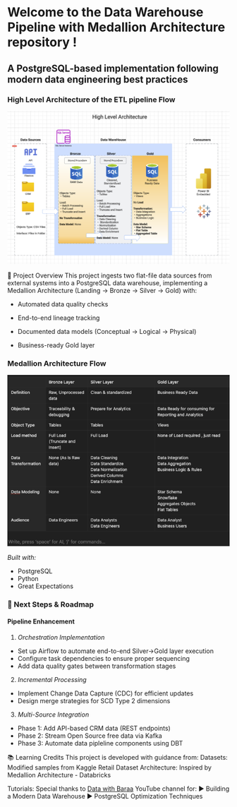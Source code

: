 # Welcome to the **Data Warehouse Pipeline with Medallion Architecture** repository !

## A PostgreSQL-based implementation following modern data engineering best practices

### High Level Architecture of the ETL pipeline Flow

![alt text](High_level_Architecture.png)

📌 Project Overview
This project ingests two flat-file data sources from external systems into a PostgreSQL data warehouse, implementing a Medallion Architecture (Landing → Bronze → Silver → Gold) with:

- Automated data quality checks

- End-to-end lineage tracking

- Documented data models (Conceptual → Logical → Physical)

- Business-ready Gold layer

### Medallion Architecture Flow

![alt text](ETL_pipeline_Flow.png)

_Built with:_

- PostgreSQL
- Python
- Great Expectations

### 🚀 Next Steps & Roadmap

#### Pipeline Enhancement

1. _Orchestration Implementation_

- Set up Airflow to automate end-to-end Silver→Gold layer execution
- Configure task dependencies to ensure proper sequencing
- Add data quality gates between transformation stages

2. _Incremental Processing_

- Implement Change Data Capture (CDC) for efficient updates
- Design merge strategies for SCD Type 2 dimensions

3. _Multi-Source Integration_

- Phase 1: Add API-based CRM data (REST endpoints)
- Phase 2: Stream Open Source free data via Kafka
- Phase 3: Automate data pipleline components using DBT

📚 Learning Credits
This project is developed with guidance from:
Datasets: Modified samples from Kaggle Retail Dataset
Architecture: Inspired by Medallion Architecture - Databricks

Tutorials: Special thanks to [Data with Baraa](https://www.youtube.com/@DataWithBaraa) YouTube channel for:
▶️ Building a Modern Data Warehouse
▶️ PostgreSQL Optimization Techniques
